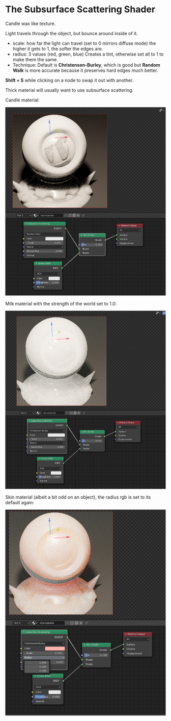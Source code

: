 # The Subsurface Scattering Shader

Candle wax like texture.

Light travels through the object, but bounce around inside of it.

* scale: how far the light can travel \(set to 0 mirrors diffuse mode\) the higher it gets to 1, the softer the edges are.
* radius: 3 values \(red, green, blue\) Creates a tint, otherwise set all to 1 to make them the same.
* Technique: Default is **Christensen-Burley**, which is good but **Random Walk** is more accurate because it preserves hard edges much better.

**Shift + S** while clicking on a node to swap it out with another.

Thick material will usually want to use subsurface scattering.

Candle material:

![](../../.gitbook/assets/image%20%2853%29.png)

Milk material with the strength of the world set to 1.0:

![](../../.gitbook/assets/image%20%2852%29.png)

Skin material \(albeit a bit odd on an object\), the radius rgb is set to its default again:

![](../../.gitbook/assets/image%20%2854%29.png)

